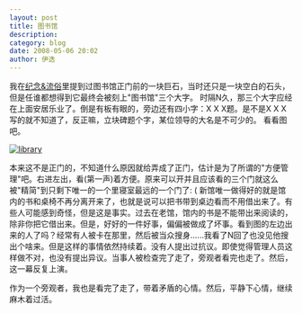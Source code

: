 ```yaml
---
layout: post
title: 图书馆
description: 
category: blog
date: 2008-05-06 20:02
author: 伊迭
---
```

我在<a href="http://yidie.yo2.cn/631244">纪念&amp;流俗</a>里提到过图书馆正门前的一块巨石，当时还只是一块空白的石头，但是任谁都想得到它最终会被刻上"图书馆"三个大字。
时隔N久，那三个大字应经在上面安居乐业了。倒是有板有眼的，旁边还有四小字：X X X题。是不是X X X写的就不知道了，反正嘛，立块碑题个字，某位领导的大名是不可少的。
看看图吧。

<a title="library" rel="lightbox" href="http://yidie.yo2.cn/wp-content/uploads/92/9268/2008/05/e59bbee4b9a6e9a686.jpg"> <img src="http://i.yidie.org/wp-content/uploads/2008/05/library.jpg" alt="library" /> </a>

本来这不是正门的，不知道什么原因就给弄成了正门，估计是为了所谓的"方便管理"吧。右进左出，看(第一声)着方便。原来可以开并且应该看的三个门就这么被"精简"到只剩下唯一的一个里寝室最远的一个门了: (
新馆唯一做得好的就是馆内的书和桌椅不再分离开来了，也就是说可以把书带到桌边看而不用借出来了。有些人可能感到奇怪，但是这是事实。过去在老馆，馆内的书是不能带出来阅读的，除非你把它借出来。但是，好好的一件好事，偏偏被做成了坏事。看到图的左边出来的人了吗？经常有人被卡在那里，然后被当众搜身......我看了N回了也没见他搜出个啥来。但是这样的事情依然持续着。没有人提出过抗议。即使觉得管理人员这样做不对，也没有提出异议。当事人被检查完了走了，旁观者看完也走了。然后，这一幕反复上演。

作为一个旁观者，我也是看完了走了，带着矛盾的心情。然后，平静下心情，继续麻木着过活。
